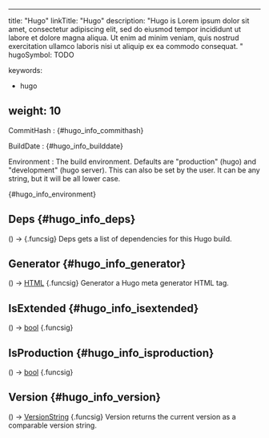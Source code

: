 


---
title: "Hugo"
linkTitle: "Hugo"
description: "Hugo is Lorem ipsum dolor sit amet, consectetur adipiscing elit, sed do eiusmod tempor incididunt ut labore et dolore magna aliqua. Ut enim ad minim veniam, quis nostrud exercitation ullamco laboris nisi ut aliquip ex ea commodo consequat. "
hugoSymbol: TODO


keywords:
- hugo

weight: 10
---










CommitHash
: {#hugo_info_commithash}






BuildDate
: {#hugo_info_builddate}






Environment
: The build environment.
Defaults are "production" (hugo) and "development" (hugo server).
This can also be set by the user.
It can be any string, but it will be all lower case.

{#hugo_info_environment}











## Deps {#hugo_info_deps}

\(\) → [](/documentation/reference/objects//)
{.funcsig}
Deps gets a list of dependencies for this Hugo build.








## Generator {#hugo_info_generator}

\(\) → [HTML](/documentation/reference/objects/html/template/html)
{.funcsig}
Generator a Hugo meta generator HTML tag.








## IsExtended {#hugo_info_isextended}

\(\) → [bool](/documentation/reference/gotypes/#bool)
{.funcsig}







## IsProduction {#hugo_info_isproduction}

\(\) → [bool](/documentation/reference/gotypes/#bool)
{.funcsig}







## Version {#hugo_info_version}

\(\) → [VersionString](/documentation/reference/objects//versionstring)
{.funcsig}
Version returns the current version as a comparable version string.






